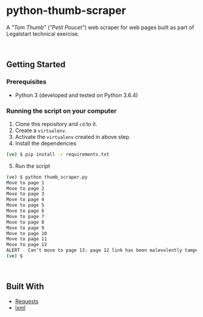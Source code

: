 # python-thumb-scraper

A *"Tom Thumb"* (*"Petit Poucet"*) web scraper for web pages built as part of Legalstart technical exercise.

<br>

## Getting Started

### Prerequisites

- Python 3 (developed and tested on Python 3.6.4)

### Running the script on your computer

1. Clone this repository and `cd` to it.
2. Create a `virtualenv`.
3. Activate the `virtualenv` created in above step.
4. Install the dependencies

```bash
(ve) $ pip install -r requirements.txt
```

5. Run the script

```bash
(ve) $ python thumb_scraper.py
Move to page 1
Move to page 2
Move to page 3
Move to page 4
Move to page 5
Move to page 6
Move to page 7
Move to page 8
Move to page 9
Move to page 10
Move to page 11
Move to page 12
ALERT - Can’t move to page 13: page 12 link has been malevolently tampered with!!
(ve) $
```

<br>

## Built With

- [Requests](http://docs.python-requests.org)
- [lxml](http://lxml.de/)

